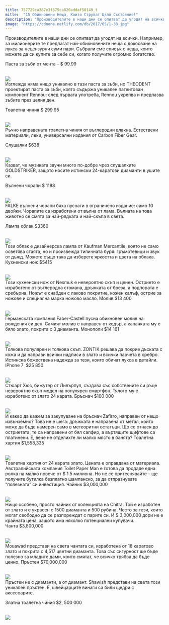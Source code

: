 ```yaml
---
title: 757729ca387e3f375ca820addaf50149_t
mitle:  "15 Обикновени Неща, Които Струват Цяло Състояние!"
description: "Производителите в наши дни се опитват да угодят на всички. Например, за милионерите те предлагат най-обикновените неща с докосване на лукса за нецензурни суми пари."
image: "https://cdnone.netlify.com/db/2017/05/1-38.jpg"
---
```


 <p>Производителите в наши дни се опитват да угодят на всички. Например, за милионерите те предлагат най-обикновените неща с докосване на лукса за нецензурни суми пари. Събрали сме списък с неща, които можете да си купите за себе си, когато получите огромно богатство.</p>      <p>Паста за зъби от мента – $ 99.99</p> <p> <br/><img src="https://cdnone.netlify.com/db/2017/05/1-38.jpg"/><br/> Изглежда няма нищо уникално в тази паста за зъби, но THEODENT проектират паста за зъби, която съдържа уникален патентован компонент Rennоu: след първата употреба, Rennou укрепва и предпазва зъбите през целия ден.</p> <p>Тоалетна чиния $ 299.95</p>      <p> <br/><img src="https://cdnone.netlify.com/db/2017/05/2-35.jpg"/><br/> Ръчно направената тоалетна чиния от въглеродни влакна. Естествени материали, леки, универсални издания от Carbon Fiber Gear.</p> <p>Слушалки $638</p> <p> <br/><img src="https://cdnone.netlify.com/db/2017/05/3-32.jpg"/><br/> Казват, че музиката звучи много по-добре чрез слушалките GOLDSTRIKER, защото носите истински 24-каратови диаманти в ушите си.</p> <p>Вълнени чорапи $ 1188</p>      <p> <br/><img src="https://cdnone.netlify.com/db/2017/05/4-28.jpg"/><br/> FALKE вълнени чорапи бяха пуснати в ограничено издание: само 10 двойки. Чорапите са изработени от вълна от лама. Вълната на това животно се смята за най-рядката и най-скъпа в света.</p> <p>Лампа облак $3360</p> <p> <br/><img src="https://cdnone.netlify.com/db/2017/05/5-33.jpg"/><br/> Този облак е дизайнерска лампа от Kaufman Mercantile, която не само осветява стаята, но и произвежда типичната буря: гръмотевици и звук от дъжд. Можете също така да изберете яркостта и цвета на облака. Кухненски нож $5415</p> <p> <br/><img src="https://cdnone.netlify.com/db/2017/05/6-33.jpg"/><br/> Този кухненски нож от Nesmuk е невероятно скъп и ценен. Острието е изработено от въглеродна стомана, дръжката от бреза, а подпората е сребърна. Ножът е снабден с лаково покритие, кожен калъф, острие за ножове и специална марка ножово масло. Молив $13 400</p> <p> <br/><img src="https://cdnone.netlify.com/db/2017/05/7-30.jpg"/><br/> Германската компания Faber-Castell пусна обикновен молив на рождения си ден. Самият молив е направен от кедър, а капачката му е бяло злато, покрита с 3 диаманта. Монополи $14 161</p> <p> <br/><img src="https://cdnone.netlify.com/db/2017/05/8-32.jpg"/><br/> Толкова популярен и толкова скъп. ZONTIK решава да покрие дъската с кожа и да направи всички надписи в злато и всички парчета в сребро. Истинска божествена надежда за тези, които обичат лукса в детайли. IPhone 7  $25 850</p>      <p> <br/><img src="https://cdnone.netlify.com/db/2017/05/9-32.jpg"/><br/> Стюарт Хюз, бижутер от Ливърпул, създава със собствените си ръце невероятно скъп модел на популярен смартфон. Тялото му е изработено от злато 24 карата. Бръснач $100 000</p> <p> <br/><img src="https://cdnone.netlify.com/db/2017/05/10-30.jpg"/><br/> И какво да кажем за закупуване на бръснач Zafirro, направен от нещо извънземно? Това не е шега: дръжката е направена от метал, който може да бъде намерен само в метеоритни остатъци. Що се отнася до остриетата, те са направени от бял сапфир, а въртящите щифтове са платинени. Е, вече не отделихте ли малко място в банята? Тоалетна хартия $1,558,335</p> <p> <br/><img src="https://cdnone.netlify.com/db/2017/05/11-27.jpg"/><br/> Тоалетна хартия от 24 карата злато. Цената е оправдана от материала. Австралийската компания Toilet Paper Man е готова да продаде една ролка на малко повече от $ 1.5 милиона. Но не се притеснявайте – ще получите бутилка безплатно шампанско, за да отпразнувате “полезната” си инвестиция. Чайник $3,000,000</p> <p> <br/><img src="https://cdnone.netlify.com/db/2017/05/12-26.jpg"/><br/> Нищо особено, просто чайник от колекцията на Chitra. Той е изработен от злато и е украсен с 1500 диаманта и 500 рубинa. Често за тези, които могат свободно да се разпореждат с парите си. И $ 3,000,000 дори не е крайната цена, защото има няколко потенциални купувачи. Чанта $3,800,000</p>      <p> <br/><img src="https://cdnone.netlify.com/db/2017/05/13-23.jpg"/><br/> Mouawad представи на света чантата си, изработена от 18 каратово злато и покрита с 4,517 цветни диаманта. Това със сигурност ще бъде полезно за младите дами, които смятат, че всичко трябва да бъде ценно. Пръстен $70,000,000</p> <p> <br/><img src="https://cdnone.netlify.com/db/2017/05/14-22.jpg"/><br/> Пръстен не с диаманти, а от диамант. Shawish представи на света този уникален пръстен. Е, швейцарците винаги са били щедри с аксесоарите.</p> <p>Златна тоалетна чиния $2, 500 000</p> <p> <br/><img src="https://cdnone.netlify.com/db/2017/09/Screen-Shot-2017-09-27-at-7.08.29-PM-760x426.png"/></p>       